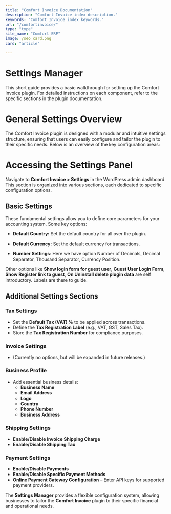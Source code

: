 ```yaml
---
title: "Comfort Invoice Documentation"
description: "Comfort Invoice index description."
keywords: "Comfort Invoice index keywords."
url: "/comfortinvoice/"
type: "type"
site_name: "Comfort ERP"
image: /seo_card.png
card: "article"

---
```


# Settings Manager

This short guide provides a basic walkthrough for setting up the Comfort Invoice plugin. For detailed instructions on each component, refer to the specific sections in the plugin documentation.

# General Settings Overview #
The Comfort Invoice plugin is designed with a modular and intuitive settings structure, ensuring that users can easily configure and tailor the plugin to their specific needs. Below is an overview of the key configuration areas:

# Accessing the Settings Panel #
Navigate to **Comfort Invoice > Settings** in the WordPress admin dashboard. This section is organized into various sections, each dedicated to specific configuration options.

## Basic Settings ##
These fundamental settings allow you to define core parameters for your accounting system. Some key options:

+ **Default Country:** Set the default country for all over the plugin.

+ **Default Currency:** Set the default currency for transactions.

+ **Number Settings**: Here we have option Number of Decimals, Decimal Separator, Thousand Separator, Currency Position.

Other options like **Show login form for guest user**, **Guest User Login Form**, **Show Register link to guest**, **On Uninstall delete plugin data** are self introductory. Labels are there to guide.

## Additional Settings Sections ##

### **Tax Settings** ###
+ Set the **Default Tax (VAT) %** to be applied across transactions.
+ Define the **Tax Registration Label** (e.g., VAT, GST, Sales Tax).
+ Store the **Tax Registration Number** for compliance purposes.

### **Invoice Settings** ###
+ (Currently no options, but will be expanded in future releases.)

### **Business Profile** ###
+ Add essential business details:
    - **Business Name**
    - **Email Address**
    - **Logo**
    - **Country**
    - **Phone Number**
    - **Business Address**

### **Shipping Settings** ###
+ **Enable/Disable Invoice Shipping Charge**
+ **Enable/Disable Shipping Tax**

### **Payment Settings** ###
+ **Enable/Disable Payments**
+ **Enable/Disable Specific Payment Methods**
+ **Online Payment Gateway Configuration** – Enter API keys for supported payment providers.

The **Settings Manager** provides a flexible configuration system, allowing businesses to tailor the **Comfort Invoice** plugin to their specific financial and operational needs.
